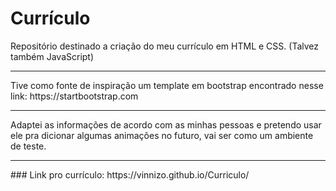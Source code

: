 # Currículo
Repositório destinado a criação do meu currículo em HTML e CSS. (Talvez também JavaScript)
<hr>
Tive como fonte de inspiração um template em bootstrap encontrado nesse link: https://startbootstrap.com
<hr>
Adaptei as informações de acordo com as minhas pessoas e pretendo usar ele pra dicionar algumas animações no futuro, vai ser como um ambiente de teste. 
<hr>
### Link pro currículo: https://vinnizo.github.io/Curriculo/

